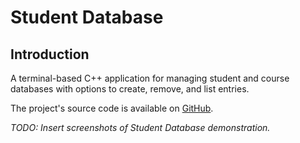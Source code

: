 # Student Database
## Introduction
A terminal-based C++ application for managing student and course databases with options to create, remove, and list entries.

The project's source code is available on [GitHub](https://github.com/Sephonix/student-database).

*TODO: Insert screenshots of Student Database demonstration.*